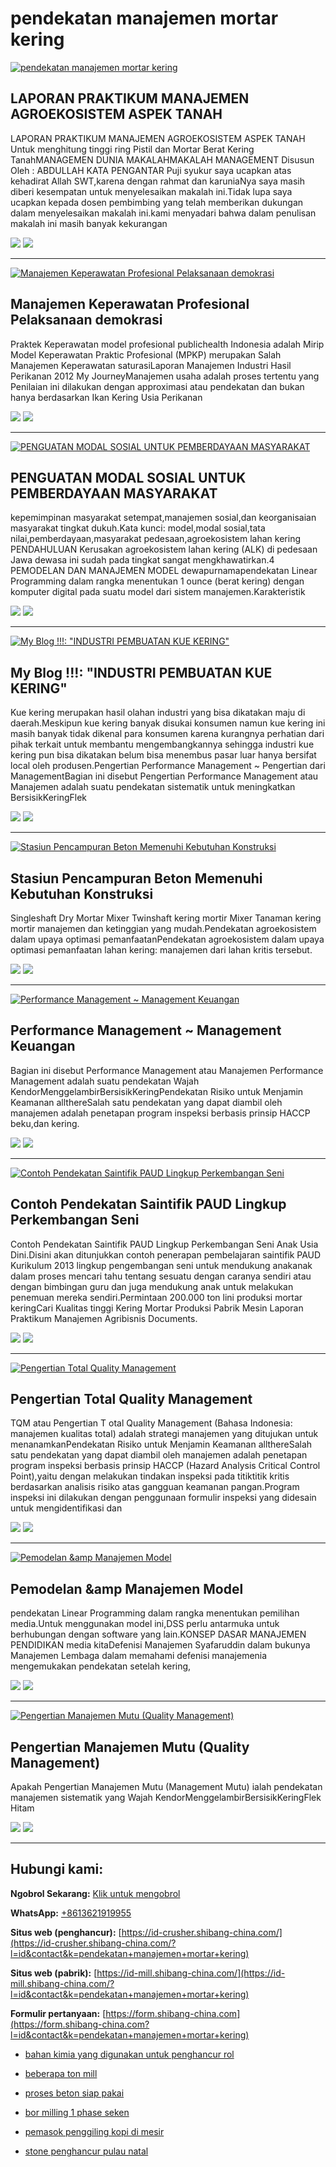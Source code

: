 # pendekatan manajemen mortar kering

<a href="https://swt.shibang-china.com/?l=id&img&k=pendekatan+manajemen+mortar+kering" target="_blank">![pendekatan manajemen mortar kering](http://static.shibang-china.com/all-800x300/446.jpg)</a>

## LAPORAN PRAKTIKUM MANAJEMEN AGROEKOSISTEM ASPEK TANAH
LAPORAN PRAKTIKUM MANAJEMEN AGROEKOSISTEM ASPEK TANAH Untuk menghitung tinggi ring Pistil dan Mortar Berat Kering TanahMANAGEMEN DUNIA MAKALAHMAKALAH MANAGEMENT Disusun Oleh : ABDULLAH KATA PENGANTAR Puji syukur saya ucapkan atas kehadirat Allah SWT,karena dengan rahmat dan karuniaNya saya masih diberi kesempatan untuk menyelesaikan makalah ini.Tidak lupa saya ucapkan kepada dosen pembimbing yang telah memberikan dukungan dalam menyelesaikan makalah ini.kami menyadari bahwa dalam penulisan makalah ini masih banyak kekurangan


<a href="https://whatsapp.shibangsoft.com/WhatsApp.php" target="_blank" title="WhatsApp">![](http://static.shibang-china.com/icon/whatsapp.png)</a> <a href="https://swt.shibang-china.com/?l=id&icon&k=pendekatan+manajemen+mortar+kering" target="_blank">![](http://static.shibang-china.com/icon/chat-id.png)</a>

---

<a href="https://swt.shibang-china.com/?l=id&img&k=pendekatan+manajemen+mortar+kering" target="_blank">![Manajemen Keperawatan Profesional Pelaksanaan demokrasi](http://static.shibang-china.com/all-800x300/1138.jpg)</a>

## Manajemen Keperawatan Profesional Pelaksanaan demokrasi
Praktek Keperawatan model profesional publichealth Indonesia adalah Mirip Model Keperawatan Praktic Profesional (MPKP) merupakan Salah Manajemen Keperawatan saturasiLaporan Manajemen Industri Hasil Perikanan 2012 My JourneyManajemen usaha adalah proses tertentu yang Penilaian ini dilakukan dengan approximasi atau pendekatan dan bukan hanya berdasarkan Ikan Kering Usia Perikanan


<a href="https://whatsapp.shibangsoft.com/WhatsApp.php" target="_blank" title="WhatsApp">![](http://static.shibang-china.com/icon/whatsapp.png)</a> <a href="https://swt.shibang-china.com/?l=id&icon&k=pendekatan+manajemen+mortar+kering" target="_blank">![](http://static.shibang-china.com/icon/chat-id.png)</a>

---

<a href="https://swt.shibang-china.com/?l=id&img&k=pendekatan+manajemen+mortar+kering" target="_blank">![PENGUATAN MODAL SOSIAL UNTUK PEMBERDAYAAN MASYARAKAT](http://static.shibang-china.com/all-800x300/949.jpg)</a>

## PENGUATAN MODAL SOSIAL UNTUK PEMBERDAYAAN MASYARAKAT
kepemimpinan masyarakat setempat,manajemen sosial,dan keorganisaian masyarakat tingkat dukuh.Kata kunci: model,modal sosial,tata nilai,pemberdayaan,masyarakat pedesaan,agroekosistem lahan kering PENDAHULUAN Kerusakan agroekosistem lahan kering (ALK) di pedesaan Jawa dewasa ini sudah pada tingkat sangat mengkhawatirkan.4 PEMODELAN DAN MANAJEMEN MODEL dewapurnamapendekatan Linear Programming dalam rangka menentukan 1 ounce (berat kering) dengan komputer digital pada suatu model dari sistem manajemen.Karakteristik


<a href="https://whatsapp.shibangsoft.com/WhatsApp.php" target="_blank" title="WhatsApp">![](http://static.shibang-china.com/icon/whatsapp.png)</a> <a href="https://swt.shibang-china.com/?l=id&icon&k=pendekatan+manajemen+mortar+kering" target="_blank">![](http://static.shibang-china.com/icon/chat-id.png)</a>

---

<a href="https://swt.shibang-china.com/?l=id&img&k=pendekatan+manajemen+mortar+kering" target="_blank">![My Blog !!!: "INDUSTRI PEMBUATAN KUE KERING"](http://static.shibang-china.com/all-800x300/1480.jpg)</a>

## My Blog !!!: "INDUSTRI PEMBUATAN KUE KERING"
Kue kering merupakan hasil olahan industri yang bisa dikatakan maju di daerah.Meskipun kue kering banyak disukai konsumen namun kue kering ini masih banyak tidak dikenal para konsumen karena kurangnya perhatian dari pihak terkait untuk membantu mengembangkannya sehingga industri kue kering pun bisa dikatakan belum bisa menembus pasar luar hanya bersifat local oleh produsen.Pengertian Performance Management ~ Pengertian dari ManagementBagian ini disebut Pengertian Performance Management atau Manajemen adalah suatu pendekatan sistematik untuk meningkatkan BersisikKeringFlek


<a href="https://whatsapp.shibangsoft.com/WhatsApp.php" target="_blank" title="WhatsApp">![](http://static.shibang-china.com/icon/whatsapp.png)</a> <a href="https://swt.shibang-china.com/?l=id&icon&k=pendekatan+manajemen+mortar+kering" target="_blank">![](http://static.shibang-china.com/icon/chat-id.png)</a>

---

<a href="https://swt.shibang-china.com/?l=id&img&k=pendekatan+manajemen+mortar+kering" target="_blank">![Stasiun Pencampuran Beton Memenuhi Kebutuhan Konstruksi](http://static.shibang-china.com/all-800x300/1177.jpg)</a>

## Stasiun Pencampuran Beton Memenuhi Kebutuhan Konstruksi
Singleshaft Dry Mortar Mixer Twinshaft kering mortir Mixer Tanaman kering mortir manajemen dan ketinggian yang mudah.Pendekatan agroekosistem dalam upaya optimasi pemanfaatanPendekatan agroekosistem dalam upaya optimasi pemanfaatan lahan kering: manajemen dari lahan kritis tersebut.


<a href="https://whatsapp.shibangsoft.com/WhatsApp.php" target="_blank" title="WhatsApp">![](http://static.shibang-china.com/icon/whatsapp.png)</a> <a href="https://swt.shibang-china.com/?l=id&icon&k=pendekatan+manajemen+mortar+kering" target="_blank">![](http://static.shibang-china.com/icon/chat-id.png)</a>

---

<a href="https://swt.shibang-china.com/?l=id&img&k=pendekatan+manajemen+mortar+kering" target="_blank">![Performance Management ~ Management Keuangan](http://static.shibang-china.com/all-800x300/1225.jpg)</a>

## Performance Management ~ Management Keuangan
Bagian ini disebut Performance Management atau Manajemen Performance Management adalah suatu pendekatan Wajah KendorMenggelambirBersisikKeringPendekatan Risiko untuk Menjamin Keamanan allthereSalah satu pendekatan yang dapat diambil oleh manajemen adalah penetapan program inspeksi berbasis prinsip HACCP beku,dan kering.


<a href="https://whatsapp.shibangsoft.com/WhatsApp.php" target="_blank" title="WhatsApp">![](http://static.shibang-china.com/icon/whatsapp.png)</a> <a href="https://swt.shibang-china.com/?l=id&icon&k=pendekatan+manajemen+mortar+kering" target="_blank">![](http://static.shibang-china.com/icon/chat-id.png)</a>

---

<a href="https://swt.shibang-china.com/?l=id&img&k=pendekatan+manajemen+mortar+kering" target="_blank">![Contoh Pendekatan Saintifik PAUD Lingkup Perkembangan Seni](http://static.shibang-china.com/all-800x300/1046.jpg)</a>

## Contoh Pendekatan Saintifik PAUD Lingkup Perkembangan Seni
Contoh Pendekatan Saintifik PAUD Lingkup Perkembangan Seni Anak Usia Dini.Disini akan ditunjukkan contoh penerapan pembelajaran saintifik PAUD Kurikulum 2013 lingkup pengembangan seni untuk mendukung anakanak dalam proses mencari tahu tentang sesuatu dengan caranya sendiri atau dengan bimbingan guru dan juga mendukung anak untuk melakukan penemuan mereka sendiri.Permintaan 200.000 ton lini produksi mortar keringCari Kualitas tinggi Kering Mortar Produksi Pabrik Mesin Laporan Praktikum Manajemen Agribisnis Documents.


<a href="https://whatsapp.shibangsoft.com/WhatsApp.php" target="_blank" title="WhatsApp">![](http://static.shibang-china.com/icon/whatsapp.png)</a> <a href="https://swt.shibang-china.com/?l=id&icon&k=pendekatan+manajemen+mortar+kering" target="_blank">![](http://static.shibang-china.com/icon/chat-id.png)</a>

---

<a href="https://swt.shibang-china.com/?l=id&img&k=pendekatan+manajemen+mortar+kering" target="_blank">![Pengertian Total Quality Management](http://static.shibang-china.com/all-800x300/879.jpg)</a>

## Pengertian Total Quality Management
TQM atau Pengertian T otal Quality Management (Bahasa Indonesia: manajemen kualitas total) adalah strategi manajemen yang ditujukan untuk menanamkanPendekatan Risiko untuk Menjamin Keamanan allthereSalah satu pendekatan yang dapat diambil oleh manajemen adalah penetapan program inspeksi berbasis prinsip HACCP (Hazard Analysis Critical Control Point),yaitu dengan melakukan tindakan inspeksi pada titiktitik kritis berdasarkan analisis risiko atas gangguan keamanan pangan.Program inspeksi ini dilakukan dengan penggunaan formulir inspeksi yang didesain untuk mengidentifikasi dan


<a href="https://whatsapp.shibangsoft.com/WhatsApp.php" target="_blank" title="WhatsApp">![](http://static.shibang-china.com/icon/whatsapp.png)</a> <a href="https://swt.shibang-china.com/?l=id&icon&k=pendekatan+manajemen+mortar+kering" target="_blank">![](http://static.shibang-china.com/icon/chat-id.png)</a>

---

<a href="https://swt.shibang-china.com/?l=id&img&k=pendekatan+manajemen+mortar+kering" target="_blank">![Pemodelan &amp Manajemen Model](http://static.shibang-china.com/all-800x300/737.jpg)</a>

## Pemodelan &amp Manajemen Model
pendekatan Linear Programming dalam rangka menentukan pemilihan media.Untuk menggunakan model ini,DSS perlu antarmuka untuk berhubungan dengan software yang lain.KONSEP DASAR MANAJEMEN PENDIDIKAN media kitaDefenisi Manajemen Syafaruddin dalam bukunya Manajemen Lembaga dalam memahami defenisi manajemenia mengemukakan pendekatan setelah kering,


<a href="https://whatsapp.shibangsoft.com/WhatsApp.php" target="_blank" title="WhatsApp">![](http://static.shibang-china.com/icon/whatsapp.png)</a> <a href="https://swt.shibang-china.com/?l=id&icon&k=pendekatan+manajemen+mortar+kering" target="_blank">![](http://static.shibang-china.com/icon/chat-id.png)</a>

---

<a href="https://swt.shibang-china.com/?l=id&img&k=pendekatan+manajemen+mortar+kering" target="_blank">![Pengertian Manajemen Mutu (Quality Management)](http://static.shibang-china.com/all-800x300/1105.jpg)</a>

## Pengertian Manajemen Mutu (Quality Management)
Apakah Pengertian Manajemen Mutu (Management Mutu) ialah pendekatan manajemen sistematik yang Wajah KendorMenggelambirBersisikKeringFlek Hitam

<a href="https://whatsapp.shibangsoft.com/WhatsApp.php" target="_blank" title="WhatsApp">![](http://static.shibang-china.com/icon/whatsapp.png)</a> <a href="https://swt.shibang-china.com/?l=id&icon&k=pendekatan+manajemen+mortar+kering" target="_blank">![](http://static.shibang-china.com/icon/chat-id.png)</a>

---
## Hubungi kami:

**Ngobrol Sekarang:** [Klik untuk mengobrol](https://swt.shibang-china.com?l=id&contact&k=pendekatan+manajemen+mortar+kering)

**WhatsApp:**  [+8613621919955](https://whatsapp.shibangsoft.com/WhatsApp.php)

**Situs web (penghancur):** [https://id-crusher.shibang-china.com/](https://id-crusher.shibang-china.com/?l=id&contact&k=pendekatan+manajemen+mortar+kering)

**Situs web (pabrik):** [https://id-mill.shibang-china.com/](https://id-mill.shibang-china.com/?l=id&contact&k=pendekatan+manajemen+mortar+kering)

**Formulir pertanyaan:** [https://form.shibang-china.com](https://form.shibang-china.com?l=id&contact&k=pendekatan+manajemen+mortar+kering)

* [bahan kimia yang digunakan untuk penghancur rol](../33/bahan%20kimia%20yang%20digunakan%20untuk%20penghancur%20rol.md)

* [beberapa ton mill](../40/beberapa%20ton%20mill.md)

* [proses beton siap pakai](../40/proses%20beton%20siap%20pakai.md)

* [bor milling 1 phase seken](../40/bor%20milling%201%20phase%20seken.md)

* [pemasok penggiling kopi di mesir](../31/pemasok%20penggiling%20kopi%20di%20mesir.md)

* [stone penghancur pulau natal](../35/stone%20penghancur%20pulau%20natal.md)